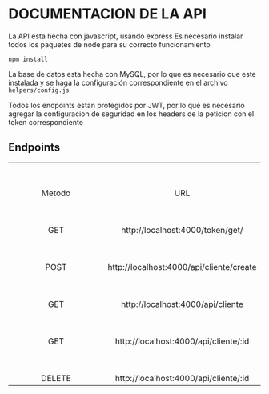 # DOCUMENTACION DE LA API
La API esta hecha con javascript, usando express
Es necesario instalar todos los paquetes de node para su correcto funcionamiento
```
npm install
```
La base de datos esta hecha con MySQL, por lo que es necesario que este instalada y se haga la configuración correspondiente en el archivo ``` helpers/config.js```

Todos los endpoints estan protegidos por JWT, por lo que es necesario agregar la configuracion de seguridad en los headers de la peticion con el token correspondiente

## Endpoints

<table style="width: 100%; text-align: center;">
  <tr>
    <td colspan="3" style="width: 100%; padding-top: 50px;">Metodo</td>
    <td colspan="3" style="width: 100%; padding-top: 50px;">URL</td
  </tr>
  <tr>
    <td colspan="3" style="width: 100%; padding-top: 50px;">GET</td>
    <td colspan="3" style="width: 100%; padding-top: 50px;">http://localhost:4000/token/get/
</td>
  </tr>
    <tr>
    <td colspan="3" style="width: 100%; padding-top: 50px;">POST</td>
    <td colspan="3" style="width: 100%; padding-top: 50px;">http://localhost:4000/api/cliente/create</td>
  </tr>
      <tr>
    <td colspan="3" style="width: 100%; padding-top: 50px;">GET</td>
    <td colspan="3" style="width: 100%; padding-top: 50px;">http://localhost:4000/api/cliente</td>
  </tr>
      <tr>
    <td colspan="3" style="width: 100%; padding-top: 50px;">GET</td>
    <td colspan="3" style="width: 100%; padding-top: 50px;">http://localhost:4000/api/cliente/:id</td>
  </tr>
      <tr>
    <td colspan="3" style="width: 100%; padding-top: 50px;">DELETE</td>
    <td colspan="3" style="width: 100%; padding-top: 50px;">http://localhost:4000/api/cliente/:id</td>
  </tr>
  
</table>
